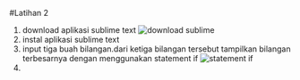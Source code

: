 #Latihan 2

1. download aplikasi sublime text
![download sublime](https://user-images.githubusercontent.com/57046596/68535632-e10df000-0377-11ea-8f56-07c93d776f75.png)
2. instal aplikasi sublime text
3. input tiga buah bilangan.dari ketiga bilangan tersebut tampilkan bilangan terbesarnya dengan menggunakan statement if
![statement if](https://user-images.githubusercontent.com/57046596/68535692-f33c5e00-0378-11ea-913b-50247a7171a8.png)
4. 
